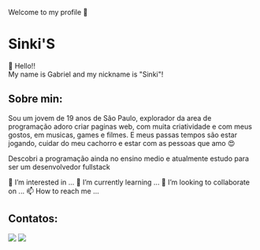 Welcome to my profile 🤟

# **Sinki'S**
👋 Hello!! <br> My name is Gabriel and my nickname is "Sinki"!

## Sobre min:
Sou um jovem de 19 anos de São Paulo, explorador da area de programação adoro criar paginas web, com muita criatividade e com meus gostos, em musicas, games e filmes. E meus passas tempos são estar jogando, cuidar do meu cachorro e estar com as pessoas que amo :heart_eyes:


Descobri a programação ainda no ensino medio e atualmente estudo para ser um desenvolvedor fullstack  

👀 I’m interested in ...
🌱 I’m currently learning ...
💞️ I’m looking to collaborate on ...
📫 How to reach me ...

## Contatos:

<div>
<a href = "https://github.com/Sinki27/Sinki27/blob/main/bar120bosa@gmail.com"><img loading="lazy" src="https://img.shields.io/badge/Gmail-D14836?style=for-the-badge&logo=gmail&logoColor=white" target="_blank"></a>
<a href="https://www.linkedin.com/in/gabriel-guilherme-70101b246" target="_blank"><img loading="lazy" src="https://img.shields.io/badge/-LinkedIn-%230077B5?style=for-the-badge&logo=linkedin&logoColor=white" target="_blank"></a>   
</div>

<!---
--->
